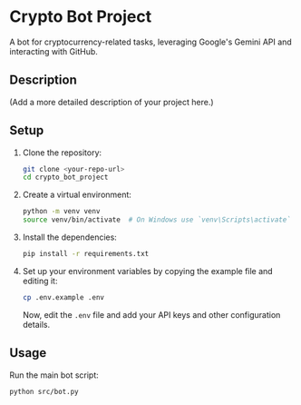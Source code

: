 # Crypto Bot Project

A bot for cryptocurrency-related tasks, leveraging Google's Gemini API and interacting with GitHub.

## Description

(Add a more detailed description of your project here.)

## Setup

1.  Clone the repository:
    ```bash
    git clone <your-repo-url>
    cd crypto_bot_project
    ```

2.  Create a virtual environment:
    ```bash
    python -m venv venv
    source venv/bin/activate  # On Windows use `venv\Scripts\activate`
    ```

3.  Install the dependencies:
    ```bash
    pip install -r requirements.txt
    ```

4.  Set up your environment variables by copying the example file and editing it:
    ```bash
    cp .env.example .env
    ```
    Now, edit the `.env` file and add your API keys and other configuration details.

## Usage

Run the main bot script:
```bash
python src/bot.py
```

<!-- Оновлення: Оновити README.md, щоб відобразити поточну архітектуру та можливості системи. (2025-07-12T22:33:14.712172) -->

<!-- Оновлення: Оновити README.md для відображення можливостей агента метапрограмування. (2025-07-12T22:42:40.571529) -->

<!-- Оновлення: Оновити README.md для відображення можливостей агента метапрограмування. (2025-07-12T22:43:43.477007) -->

<!-- Оновлення: Оновити README.md для відображення можливостей агента метапрограмування. (2025-07-12T22:50:44.433726) -->

<!-- Оновлення: Оновити README.md для відображення можливостей агента метапрограмування. (2025-07-13T17:40:26.558240) -->

<!-- Оновлення: Оновити README.md для відображення можливостей агента метапрограмування. (2025-07-13T17:42:40.877148) -->

<!-- Оновлення: Оновити README.md для відображення можливостей агента метапрограмування. (2025-07-13T17:47:34.586800) -->